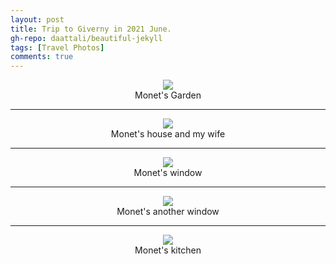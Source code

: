 ```yaml
---
layout: post
title: Trip to Giverny in 2021 June.  
gh-repo: daattali/beautiful-jekyll
tags: [Travel Photos]
comments: true
---
```

<div align=center>
<img src="/assets/img/Giverny/garden.jpg"  />
</div>
<center>Monet's Garden</center>

___


<div align=center>
<img src="/assets/img/Giverny/my_wife.jpg"  />
</div>
<center>Monet's house and my wife</center>

___


<div align=center>
<img src="/assets/img/Giverny/small_window.jpg"  />
</div>
<center>Monet's window</center>

___


<div align=center>
<img src="/assets/img/Giverny/window1.jpg"  />
</div>
<center>Monet's another window</center>

___


<div align=center>
<img src="/assets/img/Giverny/kitchen.jpg"  />
</div>
<center>Monet's kitchen</center>


